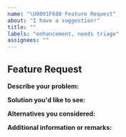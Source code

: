 ```yaml
---
name: "\U0001F680 Feature Request"
about: "I have a suggestion!"
title: ""
labels: "enhancement, needs triage"
assignees: ""
---
```


## Feature Request

**Describe your problem:**

<!-- A description of what the problem is.
Ex: I'd like to achieve X, but ... / I'm confused by ... -->

**Solution you'd like to see:**

<!-- A description of what you want to happen. Add any considered drawbacks.
Ex: MyHumbleSelf could have an option to ... / MyHumbleSelf should be able to ... -->

**Alternatives you considered:**

<!-- A description of any alternative solutions or features you've considered.
Ex: I could also use tool Y, ... -->

**Additional information or remarks:**

<!-- Ex. Here is a screenshot of ... -->
